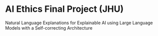 # AI Ethics Final Project (JHU)
Natural Language Explanations for Explainable AI using Large Language Models with a Self-correcting Architecture
